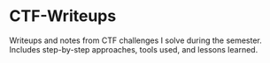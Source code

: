 # CTF-Writeups
Writeups and notes from CTF challenges I solve during the semester. Includes step-by-step approaches, tools used, and lessons learned.
